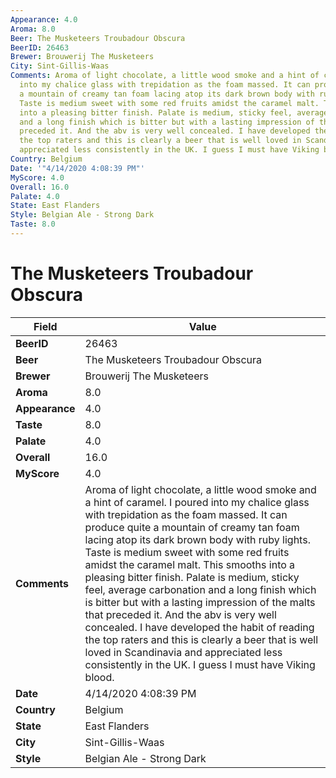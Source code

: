 ```yaml
---
Appearance: 4.0
Aroma: 8.0
Beer: The Musketeers Troubadour Obscura
BeerID: 26463
Brewer: Brouwerij The Musketeers
City: Sint-Gillis-Waas
Comments: Aroma of light chocolate, a little wood smoke and a hint of caramel. I poured
  into my chalice glass with trepidation as the foam massed. It can produce quite
  a mountain of creamy tan foam lacing atop its dark brown body with ruby lights.
  Taste is medium sweet with some red fruits amidst the caramel malt. This smooths
  into a pleasing bitter finish. Palate is medium, sticky feel, average carbonation
  and a long finish which is bitter but with a lasting impression of the malts that
  preceded it. And the abv is very well concealed. I have developed the habit of reading
  the top raters and this is clearly a beer that is well loved in Scandinavia and
  appreciated less consistently in the UK. I guess I must have Viking blood.
Country: Belgium
Date: '"4/14/2020 4:08:39 PM"'
MyScore: 4.0
Overall: 16.0
Palate: 4.0
State: East Flanders
Style: Belgian Ale - Strong Dark
Taste: 8.0
---
```


# The Musketeers Troubadour Obscura

| Field         | Value |
|---------------|-------|
| **BeerID** | 26463 |
| **Beer** | The Musketeers Troubadour Obscura |
| **Brewer** | Brouwerij The Musketeers |
| **Aroma** | 8.0 |
| **Appearance** | 4.0 |
| **Taste** | 8.0 |
| **Palate** | 4.0 |
| **Overall** | 16.0 |
| **MyScore** | 4.0 |
| **Comments** | Aroma of light chocolate, a little wood smoke and a hint of caramel. I poured into my chalice glass with trepidation as the foam massed. It can produce quite a mountain of creamy tan foam lacing atop its dark brown body with ruby lights. Taste is medium sweet with some red fruits amidst the caramel malt. This smooths into a pleasing bitter finish. Palate is medium, sticky feel, average carbonation and a long finish which is bitter but with a lasting impression of the malts that preceded it. And the abv is very well concealed. I have developed the habit of reading the top raters and this is clearly a beer that is well loved in Scandinavia and appreciated less consistently in the UK. I guess I must have Viking blood. |
| **Date** | 4/14/2020 4:08:39 PM |
| **Country** | Belgium |
| **State** | East Flanders |
| **City** | Sint-Gillis-Waas |
| **Style** | Belgian Ale - Strong Dark |
